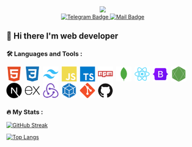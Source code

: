 <div id="header" align="center">
  <img src="https://i.giphy.com/media/v1.Y2lkPTc5MGI3NjExZGRnYzBocGM3ZzFqYWQ1dnZ0aWY4aXZ5YjR0MWdpaHdseTkwZTFyYyZlcD12MV9pbnRlcm5hbF9naWZfYnlfaWQmY3Q9cw/SHxQUaJCRSiJRz4ZmV/giphy.gif" width="200"/>
</div>
 <div id="badges" align="center">
       <a href="https://t.me/JezLeanz">
    <img src="https://img.shields.io/badge/TG-blue?logo=telegram&logoColor=cyan&style=for-the-badge" alt="Telegram Badge"/>
  </a>  
  <a href="mailto:yaroslav.saxno@inbox.ru">
    <img src="https://img.shields.io/badge/mail-white?logo=maildotru&logoColor=orange&style=for-the-badge" alt="Mail Badge"/>
  </a>
</div>


## 👋 Hi there I'm web developer 





### :hammer_and_wrench: Languages and Tools :
<img src="https://github.com/devicons/devicon/blob/master/icons/html5/html5-plain.svg" title="html5" alt="html5" width="40" height="40"/>&nbsp;
<img src="https://github.com/devicons/devicon/blob/master/icons/css3/css3-plain.svg" title="css3" alt="css3" width="40" height="40"/>&nbsp;
<img src="https://github.com/devicons/devicon/blob/master/icons/tailwindcss/tailwindcss-original.svg" title="tailwindcss" alt="tailwindcss" width="40" height="40"/>&nbsp;
<img src="https://github.com/devicons/devicon/blob/master/icons/javascript/javascript-plain.svg" title="javascript" alt="javascript" width="40" height="40"/>&nbsp;
<img src="https://github.com/devicons/devicon/blob/master/icons/typescript/typescript-plain.svg" title="typescript" alt="typescript" width="40" height="40"/>&nbsp;
<img src="https://github.com/devicons/devicon/blob/master/icons/npm/npm-original-wordmark.svg" title="npm" alt="npm" width="40" height="40"/>&nbsp;
<img src="https://github.com/devicons/devicon/blob/master/icons/mongodb/mongodb-plain.svg" title="mongodb" alt="mongodb" width="40" height="40"/>&nbsp;
<img src="https://github.com/devicons/devicon/blob/master/icons/react/react-original.svg" title="react" alt="react" width="40" height="40"/>&nbsp;
<img src="https://github.com/devicons/devicon/blob/master/icons/bootstrap/bootstrap-original.svg" title="bootstrap" alt="bootstrap" width="40" height="40"/>&nbsp;
<img src="https://github.com/devicons/devicon/blob/master/icons/nodejs/nodejs-plain.svg" title="nodejs" alt="nodejs" width="40" height="40"/>&nbsp;
<img src="https://github.com/devicons/devicon/blob/master/icons/nextjs/nextjs-plain.svg" title="nextjs" alt="nextjs" width="40" height="40"/>&nbsp;
<img src="https://github.com/devicons/devicon/blob/master/icons/express/express-original.svg" title="express" alt="express" width="40" height="40"/>&nbsp;
<img src="https://github.com/devicons/devicon/blob/master/icons/redux/redux-original.svg" title="redux" alt="redux" width="40" height="40"/>&nbsp;
<img src="https://github.com/devicons/devicon/blob/master/icons/webpack/webpack-plain.svg" title="webpack" alt="webpack" width="40" height="40"/>&nbsp;
<img src="https://github.com/devicons/devicon/blob/master/icons/git/git-plain.svg" title="git" alt="git" width="40" height="40"/>&nbsp;
<img src="https://github.com/devicons/devicon/blob/master/icons/github/github-original.svg" title="github" alt="github" width="40" height="40"/>&nbsp;


### :fire: My Stats :
[![GitHub Streak](http://github-readme-streak-stats.herokuapp.com?user=Jequda&theme=dark&background=000000)](https://git.io/streak-stats)  

[![Top Langs](https://github-readme-stats.vercel.app/api/top-langs/?username=Jequda&layout=compact&theme=vision-friendly-dark)](https://github.com/anuraghazra/github-readme-stats)

<!--
**Jequda/Jequda** is a ✨ _special_ ✨ repository because its `README.md` (this file) appears on your GitHub profile.

Here are some ideas to get you started:

- 🔭 I’m currently working on ...
- 🌱 I’m currently learning ...
- 👯 I’m looking to collaborate on ...
- 🤔 I’m looking for help with ...
- 💬 Ask me about ...
- 📫 How to reach me: ...
- 😄 Pronouns: ...
- ⚡ Fun fact: ...
-->
